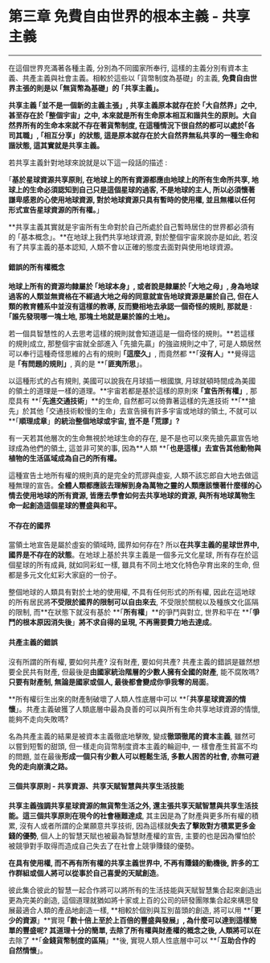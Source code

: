 # 第三章 免費自由世界的根本主義 - 共享主義

---

在這個世界充滿著各種主義, 分別為不同國家所奉行, 這樣的主義分別有資本主義、共產主義與社會主義。相較於這些以 ｢貨幣制度為基礎」的主義, **免費自由世界主張的則是以 ｢無貨幣為基礎」的 ｢共享主義」。**

**共享主義 ｢並不是一個新的主義主張」, 共享主義原本就存在於 **｢**大自然界**」**之中, 甚至存在於 **｢**整個宇宙**」**之中, 本來就是所有生命原本相互和諧共生的原則。**大自然界所有的生命**本來就不存在著貨幣制度**, 在這種情況下很自然的都可以處於**｢各司其職」**,** ｢相互分享」**的狀態, 這是**原本就存在於大自然界無私共享的一種生命和諧狀態, 這其實就是共享主義。**

若共享主義針對地球來說就是以下這一段話的描述 :

｢**基於星球資源共享原則, 在地球上的所有資源都應由地球上的所有生命所共享, 地球上的生命必須認知到自己只是這個星球的過客, 不是地球的主人, 所以必須懷著謙卑感恩的心使用地球資源, 對於地球資源只具有暫時的使用權, 並且無權以任何形式宣告星球資源的所有權。**」

**共享主義其實就是宇宙所有生命對於自己所處於自己暫時居住的世界都必須有的 ｢基本概念」。**在地球上我們共享地球資源, 對於整個宇宙來說亦是如此, 若沒有了共享主義的基本認知, 人類不會以正確的態度去面對與使用地球資源。

#### 錯誤的所有權概念

**地球上所有的資源均隸屬於 **｢**地球本身**」**, 或者說是隸屬於 **｢**大地之母**」**, 身為地球過客的人類並無資格在不經過大地之母的同意就宣告地球資源是屬於自己, **但在人類的教育體系中並沒有這樣的教導, 反而變相地去承認一個奇怪的規則, 那就是 :** ｢誰先發現哪一塊土地, 那塊土地就是屬於誰的土地」。**

若一個具智慧性的人去思考這樣的規則就會知道這是一個奇怪的規則。**若這樣的規則成立, 那整個宇宙就全部進入 ｢先搶先贏」的強盜規則之中了, 可是人類居然可以奉行這種奇怪思維的占有的規則 **｢**這麼久**」**, 而竟然都 **｢**沒有人**」**覺得這是 **｢**有問題的規則**」**, 真的是 **｢**匪夷所思**」。

以這種形式的占有規則, 美國可以說我在月球插一根國旗, 月球就頓時間成為美國的領土的道理是一樣的道理。**宇宙若都是基於這樣的原則來 **｢**宣告所有權**」**, 那麼具有 **｢**先進交通技術**」**的生命, 自然都可以倚靠著這樣的先進技術 **｢**搶先」於其他 ｢交通技術較慢的生命」去宣告擁有許多宇宙或地球的領土, 不就可以 **｢**順理成章**」**的統治整個地球或宇宙, 豈不是 **｢**荒謬**」**?**

有一天若其他層次的生命無視於地球生命的存在, 是不是也可以來先搶先贏宣告地球成為他們的領土, 這並非可笑的事, 因為**人類 **｢**也是這樣」去宣告其他動物與植物的生活區域成為自己的所有權。**

這種宣告土地所有權的規則真的是完全的荒謬與虛妄, 人類不該忘郎自大地去做這種無理的宣告。**全體人類都應該去理解到身為萬物之靈的人類應該懷著什麼樣的心情去使用地球的所有資源, 皆應去學會如何去共享地球的資源, 與所有地球萬物生命一起創造這個星球的豐盛與和平。**

#### 不存在的國界

當領土地宣告是屬於虛妄的領域時, 國界如何存在? 所以**在共享主義的星球世界中, 國界是不存在的狀態**。在地球上基於共享主義是一個多元文化星球, 所有存在於這個星球的所有成員, 就如同彩虹一樣, 雖具有不同土地文化特色孕育出來的生命, 但都是多元文化虹彩大家庭的一份子。

整個地球的人類具有對於土地的使用權, 不具有任何形式的所有權, 因此在這地球的所有居民將**不受限於國界的限制可以自由來去**, 不受限於關稅以及種族文化區隔的限制, 而**在狀態下就沒有基於 **｢**所有權**」**的爭鬥與對立, 世界和平在 **｢**爭鬥的根本原因消失後**」**將不求自得的呈現, 不再需要費力地去達成**。

#### 共產主義的錯誤

沒有所謂的所有權, 要如何共產? 沒有財產, 要如何共產? 共產主義的錯誤是雖然想要全民共有財產, 但最後是**由國家統治階層的少數人擁有全國的財產**, 能不腐敗嗎? **只要有財產制, 無論是國家或個人, 最後都會變成你爭我奪的局面**。

**所有權衍生出來的財產制破壞了人類人性底層中可以 **｢**共享星球資源的情懷**」。共產主義破獲了人類底層中最為良善的可以與所有生命共享地球資源的情懷, 能夠不走向失敗嗎?

名為共產主義的結果是被資本主義徹底地擊敗, 變成**徹頭徹尾的資本主義**, 雖然可以嘗到短暫的甜頭, 但一樣走向貨幣制度資本主義的輪迴中, 一 樣會產生貧富不均的問題, 並在最後**形成一個只有少數人可以輕鬆生活, 多數人困苦的社會, 亦無可避免的走向崩潰之路。**

#### 三個共享原則 - 共享資源、共享天賦智慧與共享生活技能

**共享主義強調共享星球資源的無貨幣生活之外, 還主張共享天賦智慧與共享生活技能。**這三個共享原則在現今的社會**極難達成**, 其主因是為了財產與更多所有權的積累, 沒有人或者所謂的企業願意共享技術, 因為這樣就**失去了擊敗對方積累更多金錢的優勢**, 個人上的智慧天賦也被最為智慧財產權的宣告, 主要的也是因為懼怕於被競爭對手取得而造成自己失去了在社會上競爭賺錢的優勢。

**在具有使用權, 而不再有所有權的共享主義世界中, 不再有賺錢的動機後, 許多的工作群組或個人將可以從事於自己喜愛的天賦創造**。

彼此集合彼此的智慧一起合作將可以將所有的生活技能與天賦智慧集合起來創造出更為完美的創造, 這個道理就猶如將十家或上百的公司的研發團隊集合起來構思發展最適合人類的產品地創造一樣, **相較於個別與互別苗頭的創造, 將可以用 **｢**更少的資源**」**實現 **｢**數十倍上至於上百倍的豐盛與發展**」, 為什麼可以達到這樣簡單的豐盛呢? 其道理十分的簡單, 去除了所有權與財產權的概念之後, 人類將可以在**去除了 **｢**金錢貨幣制度的區隔**」**後, 實現人類人性底層中可以 **｢**互助合作的自然情懷**」。



